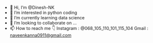 - 👋 Hi, I’m @Dinesh-NK
- 👀 I’m interested in python coding
- 🌱 I’m currently learning data science
- 💞️ I’m looking to collaborate on ...
- 📫 How to reach me 👇
 Instagram : @068_105_110_101_115_104
 Gmail : naveenkanna0911@gmail.com

<!---
Dinesh-NK/Dinesh-NK is a ✨ special ✨ repository because its `README.md` (this file) appears on your GitHub profile.
You can click the Preview link to take a look at your changes.
--->
